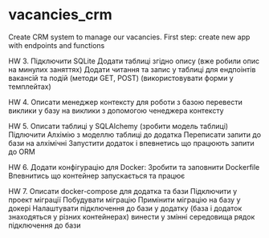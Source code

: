 # vacancies_crm
Create CRM system to manage our vacancies.
First step: create new app with endpoints and functions


HW 3.
Підключити SQLite
Додати таблиці згідно опису (вже робили опис на минулих заняттях)
Додати читання та запис у таблиці для ендпоінтів вакансій та подій (методи GET, POST) (використовувати форми у темплейтах)

HW 4.
Описати менеджер контексту для роботи з базою
перевести виклики у базу на виклики з допомогою ченеджера контексту

HW 5.
Описати таблиці у SQLAlchemy (зробити модель таблиці)
Підлючити Алхімію з моделлю таблиці до додатка
Переписати запити до бази на алхімічні
Запустити додаток і впевнетись що працюють запити до ORM

HW 6.
Додати конфігурацію для Docker:
Зробити та заповнити Dockerfile
Впевнитись що контейнер запускається та працює

HW 7.
Описати docker-compose для додатка та бази
Підключити у проект міграції
Побудувати міграцію
Примінити міграцію на базу у докері
Налаштувати підключення до бази у додатку (база і додаток знаходяться у різних контейнерах)
винести у змінні середовища рядок підключення до бази

